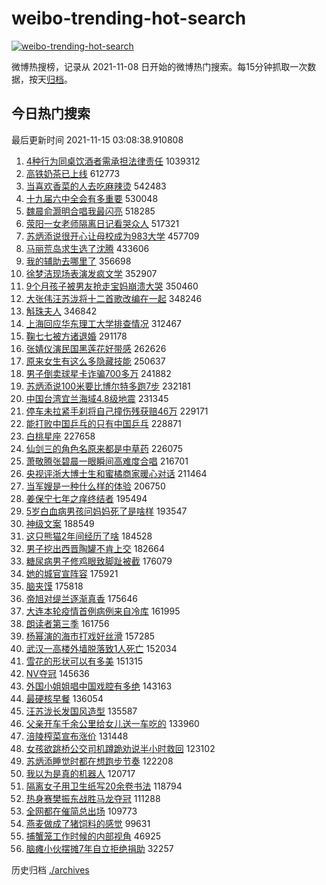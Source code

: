 # weibo-trending-hot-search

[![weibo-trending-hot-search](https://github.com/ameizi/weibo-trending-hot-search/actions/workflows/ci.yml/badge.svg)](https://github.com/ameizi/weibo-trending-hot-search/actions/workflows/ci.yml)

微博热搜榜，记录从 2021-11-08 日开始的微博热门搜索。每15分钟抓取一次数据，按天[归档](./archives)。

## 今日热门搜索

<!-- BEGIN --> 
最后更新时间 2021-11-15 03:08:38.910808 
1. [4种行为同桌饮酒者需承担法律责任](https://s.weibo.com/weibo?q=%234%E7%A7%8D%E8%A1%8C%E4%B8%BA%E5%90%8C%E6%A1%8C%E9%A5%AE%E9%85%92%E8%80%85%E9%9C%80%E6%89%BF%E6%8B%85%E6%B3%95%E5%BE%8B%E8%B4%A3%E4%BB%BB%23&Refer=top) 1039312
1. [高铁奶茶已上线](https://s.weibo.com/weibo?q=%23%E9%AB%98%E9%93%81%E5%A5%B6%E8%8C%B6%E5%B7%B2%E4%B8%8A%E7%BA%BF%23&Refer=top) 612773
1. [当喜欢香菜的人去吃麻辣烫](https://s.weibo.com/weibo?q=%23%E5%BD%93%E5%96%9C%E6%AC%A2%E9%A6%99%E8%8F%9C%E7%9A%84%E4%BA%BA%E5%8E%BB%E5%90%83%E9%BA%BB%E8%BE%A3%E7%83%AB%23&Refer=top) 542483
1. [十九届六中全会有多重要](https://s.weibo.com/weibo?q=%23%E5%8D%81%E4%B9%9D%E5%B1%8A%E5%85%AD%E4%B8%AD%E5%85%A8%E4%BC%9A%E6%9C%89%E5%A4%9A%E9%87%8D%E8%A6%81%23&Refer=top) 530048
1. [魏晨俞灏明合唱我最闪亮](https://s.weibo.com/weibo?q=%23%E9%AD%8F%E6%99%A8%E4%BF%9E%E7%81%8F%E6%98%8E%E5%90%88%E5%94%B1%E6%88%91%E6%9C%80%E9%97%AA%E4%BA%AE%23&Refer=top) 518285
1. [荥阳一女老师隔离日记看哭众人](https://s.weibo.com/weibo?q=%23%E8%8D%A5%E9%98%B3%E4%B8%80%E5%A5%B3%E8%80%81%E5%B8%88%E9%9A%94%E7%A6%BB%E6%97%A5%E8%AE%B0%E7%9C%8B%E5%93%AD%E4%BC%97%E4%BA%BA%23&Refer=top) 517321
1. [苏炳添说很开心让母校成为983大学](https://s.weibo.com/weibo?q=%23%E8%8B%8F%E7%82%B3%E6%B7%BB%E8%AF%B4%E5%BE%88%E5%BC%80%E5%BF%83%E8%AE%A9%E6%AF%8D%E6%A0%A1%E6%88%90%E4%B8%BA983%E5%A4%A7%E5%AD%A6%23&Refer=top) 457709
1. [马丽荒岛求生选了沈腾](https://s.weibo.com/weibo?q=%23%E9%A9%AC%E4%B8%BD%E8%8D%92%E5%B2%9B%E6%B1%82%E7%94%9F%E9%80%89%E4%BA%86%E6%B2%88%E8%85%BE%23&Refer=top) 433606
1. [我的辅助去哪里了](https://s.weibo.com/weibo?q=%23%E6%88%91%E7%9A%84%E8%BE%85%E5%8A%A9%E5%8E%BB%E5%93%AA%E9%87%8C%E4%BA%86%23&Refer=top) 356698
1. [徐梦洁现场表演发疯文学](https://s.weibo.com/weibo?q=%23%E5%BE%90%E6%A2%A6%E6%B4%81%E7%8E%B0%E5%9C%BA%E8%A1%A8%E6%BC%94%E5%8F%91%E7%96%AF%E6%96%87%E5%AD%A6%23&Refer=top) 352907
1. [9个月孩子被男友抢走宝妈崩溃大哭](https://s.weibo.com/weibo?q=%239%E4%B8%AA%E6%9C%88%E5%AD%A9%E5%AD%90%E8%A2%AB%E7%94%B7%E5%8F%8B%E6%8A%A2%E8%B5%B0%E5%AE%9D%E5%A6%88%E5%B4%A9%E6%BA%83%E5%A4%A7%E5%93%AD%23&Refer=top) 350460
1. [大张伟汪苏泷将十二首歌改编在一起](https://s.weibo.com/weibo?q=%23%E5%A4%A7%E5%BC%A0%E4%BC%9F%E6%B1%AA%E8%8B%8F%E6%B3%B7%E5%B0%86%E5%8D%81%E4%BA%8C%E9%A6%96%E6%AD%8C%E6%94%B9%E7%BC%96%E5%9C%A8%E4%B8%80%E8%B5%B7%23&Refer=top) 348246
1. [斛珠夫人](https://s.weibo.com/weibo?q=%E6%96%9B%E7%8F%A0%E5%A4%AB%E4%BA%BA&Refer=top) 346842
1. [上海回应华东理工大学排查情况](https://s.weibo.com/weibo?q=%23%E4%B8%8A%E6%B5%B7%E5%9B%9E%E5%BA%94%E5%8D%8E%E4%B8%9C%E7%90%86%E5%B7%A5%E5%A4%A7%E5%AD%A6%E6%8E%92%E6%9F%A5%E6%83%85%E5%86%B5%23&Refer=top) 312467
1. [鞠七七被方诸退婚](https://s.weibo.com/weibo?q=%23%E9%9E%A0%E4%B8%83%E4%B8%83%E8%A2%AB%E6%96%B9%E8%AF%B8%E9%80%80%E5%A9%9A%23&Refer=top) 291178
1. [张婧仪演民国黑莲花好带感](https://s.weibo.com/weibo?q=%23%E5%BC%A0%E5%A9%A7%E4%BB%AA%E6%BC%94%E6%B0%91%E5%9B%BD%E9%BB%91%E8%8E%B2%E8%8A%B1%E5%A5%BD%E5%B8%A6%E6%84%9F%23&Refer=top) 262626
1. [原来女生有这么多隐藏技能](https://s.weibo.com/weibo?q=%23%E5%8E%9F%E6%9D%A5%E5%A5%B3%E7%94%9F%E6%9C%89%E8%BF%99%E4%B9%88%E5%A4%9A%E9%9A%90%E8%97%8F%E6%8A%80%E8%83%BD%23&Refer=top) 250637
1. [男子倒卖球星卡诈骗700多万](https://s.weibo.com/weibo?q=%23%E7%94%B7%E5%AD%90%E5%80%92%E5%8D%96%E7%90%83%E6%98%9F%E5%8D%A1%E8%AF%88%E9%AA%97700%E5%A4%9A%E4%B8%87%23&Refer=top) 241882
1. [苏炳添说100米要比博尔特多跑7步](https://s.weibo.com/weibo?q=%23%E8%8B%8F%E7%82%B3%E6%B7%BB%E8%AF%B4100%E7%B1%B3%E8%A6%81%E6%AF%94%E5%8D%9A%E5%B0%94%E7%89%B9%E5%A4%9A%E8%B7%917%E6%AD%A5%23&Refer=top) 232181
1. [中国台湾宜兰海域4.8级地震](https://s.weibo.com/weibo?q=%23%E4%B8%AD%E5%9B%BD%E5%8F%B0%E6%B9%BE%E5%AE%9C%E5%85%B0%E6%B5%B7%E5%9F%9F4.8%E7%BA%A7%E5%9C%B0%E9%9C%87%23&Refer=top) 231345
1. [停车未拉紧手刹将自己撞伤残获赔46万](https://s.weibo.com/weibo?q=%23%E5%81%9C%E8%BD%A6%E6%9C%AA%E6%8B%89%E7%B4%A7%E6%89%8B%E5%88%B9%E5%B0%86%E8%87%AA%E5%B7%B1%E6%92%9E%E4%BC%A4%E6%AE%8B%E8%8E%B7%E8%B5%9446%E4%B8%87%23&Refer=top) 229171
1. [能打败中国乒乓的只有中国乒乓](https://s.weibo.com/weibo?q=%23%E8%83%BD%E6%89%93%E8%B4%A5%E4%B8%AD%E5%9B%BD%E4%B9%92%E4%B9%93%E7%9A%84%E5%8F%AA%E6%9C%89%E4%B8%AD%E5%9B%BD%E4%B9%92%E4%B9%93%23&Refer=top) 228871
1. [白桃星座](https://s.weibo.com/weibo?q=%23%E7%99%BD%E6%A1%83%E6%98%9F%E5%BA%A7%23&Refer=top) 227658
1. [仙剑三的角色名原来都是中草药](https://s.weibo.com/weibo?q=%23%E4%BB%99%E5%89%91%E4%B8%89%E7%9A%84%E8%A7%92%E8%89%B2%E5%90%8D%E5%8E%9F%E6%9D%A5%E9%83%BD%E6%98%AF%E4%B8%AD%E8%8D%89%E8%8D%AF%23&Refer=top) 226075
1. [萧敬腾张碧晨一眼瞬间高难度合唱](https://s.weibo.com/weibo?q=%23%E8%90%A7%E6%95%AC%E8%85%BE%E5%BC%A0%E7%A2%A7%E6%99%A8%E4%B8%80%E7%9C%BC%E7%9E%AC%E9%97%B4%E9%AB%98%E9%9A%BE%E5%BA%A6%E5%90%88%E5%94%B1%23&Refer=top) 216701
1. [央视评浙大博士生和蜜橘商家暖心对话](https://s.weibo.com/weibo?q=%23%E5%A4%AE%E8%A7%86%E8%AF%84%E6%B5%99%E5%A4%A7%E5%8D%9A%E5%A3%AB%E7%94%9F%E5%92%8C%E8%9C%9C%E6%A9%98%E5%95%86%E5%AE%B6%E6%9A%96%E5%BF%83%E5%AF%B9%E8%AF%9D%23&Refer=top) 211464
1. [当军嫂是一种什么样的体验](https://s.weibo.com/weibo?q=%23%E5%BD%93%E5%86%9B%E5%AB%82%E6%98%AF%E4%B8%80%E7%A7%8D%E4%BB%80%E4%B9%88%E6%A0%B7%E7%9A%84%E4%BD%93%E9%AA%8C%23&Refer=top) 206750
1. [姜保宁七年之痒终结者](https://s.weibo.com/weibo?q=%23%E5%A7%9C%E4%BF%9D%E5%AE%81%E4%B8%83%E5%B9%B4%E4%B9%8B%E7%97%92%E7%BB%88%E7%BB%93%E8%80%85%23&Refer=top) 195494
1. [5岁白血病男孩问妈妈死了是啥样](https://s.weibo.com/weibo?q=%235%E5%B2%81%E7%99%BD%E8%A1%80%E7%97%85%E7%94%B7%E5%AD%A9%E9%97%AE%E5%A6%88%E5%A6%88%E6%AD%BB%E4%BA%86%E6%98%AF%E5%95%A5%E6%A0%B7%23&Refer=top) 193547
1. [神级文案](https://s.weibo.com/weibo?q=%23%E7%A5%9E%E7%BA%A7%E6%96%87%E6%A1%88%23&Refer=top) 188549
1. [这只熊猫2年间经历了啥](https://s.weibo.com/weibo?q=%23%E8%BF%99%E5%8F%AA%E7%86%8A%E7%8C%AB2%E5%B9%B4%E9%97%B4%E7%BB%8F%E5%8E%86%E4%BA%86%E5%95%A5%23&Refer=top) 184528
1. [男子挖出西晋陶罐不肯上交](https://s.weibo.com/weibo?q=%23%E7%94%B7%E5%AD%90%E6%8C%96%E5%87%BA%E8%A5%BF%E6%99%8B%E9%99%B6%E7%BD%90%E4%B8%8D%E8%82%AF%E4%B8%8A%E4%BA%A4%23&Refer=top) 182664
1. [糖尿病男子修鸡眼致脚趾被截](https://s.weibo.com/weibo?q=%23%E7%B3%96%E5%B0%BF%E7%97%85%E7%94%B7%E5%AD%90%E4%BF%AE%E9%B8%A1%E7%9C%BC%E8%87%B4%E8%84%9A%E8%B6%BE%E8%A2%AB%E6%88%AA%23&Refer=top) 176079
1. [她的城官宣阵容](https://s.weibo.com/weibo?q=%23%E5%A5%B9%E7%9A%84%E5%9F%8E%E5%AE%98%E5%AE%A3%E9%98%B5%E5%AE%B9%23&Refer=top) 175921
1. [脑夹馍](https://s.weibo.com/weibo?q=%E8%84%91%E5%A4%B9%E9%A6%8D&Refer=top) 175818
1. [帝旭对缇兰逐渐真香](https://s.weibo.com/weibo?q=%23%E5%B8%9D%E6%97%AD%E5%AF%B9%E7%BC%87%E5%85%B0%E9%80%90%E6%B8%90%E7%9C%9F%E9%A6%99%23&Refer=top) 175646
1. [大连本轮疫情首例病例来自冷库](https://s.weibo.com/weibo?q=%23%E5%A4%A7%E8%BF%9E%E6%9C%AC%E8%BD%AE%E7%96%AB%E6%83%85%E9%A6%96%E4%BE%8B%E7%97%85%E4%BE%8B%E6%9D%A5%E8%87%AA%E5%86%B7%E5%BA%93%23&Refer=top) 161995
1. [朗读者第三季](https://s.weibo.com/weibo?q=%E6%9C%97%E8%AF%BB%E8%80%85%E7%AC%AC%E4%B8%89%E5%AD%A3&Refer=top) 161756
1. [杨幂演的海市打戏好丝滑](https://s.weibo.com/weibo?q=%23%E6%9D%A8%E5%B9%82%E6%BC%94%E7%9A%84%E6%B5%B7%E5%B8%82%E6%89%93%E6%88%8F%E5%A5%BD%E4%B8%9D%E6%BB%91%23&Refer=top) 157285
1. [武汉一高楼外墙脱落致1人死亡](https://s.weibo.com/weibo?q=%23%E6%AD%A6%E6%B1%89%E4%B8%80%E9%AB%98%E6%A5%BC%E5%A4%96%E5%A2%99%E8%84%B1%E8%90%BD%E8%87%B41%E4%BA%BA%E6%AD%BB%E4%BA%A1%23&Refer=top) 152034
1. [雪花的形状可以有多美](https://s.weibo.com/weibo?q=%23%E9%9B%AA%E8%8A%B1%E7%9A%84%E5%BD%A2%E7%8A%B6%E5%8F%AF%E4%BB%A5%E6%9C%89%E5%A4%9A%E7%BE%8E%23&Refer=top) 151315
1. [NV夺冠](https://s.weibo.com/weibo?q=%23NV%E5%A4%BA%E5%86%A0%23&Refer=top) 145636
1. [外国小姐姐唱中国戏腔有多绝](https://s.weibo.com/weibo?q=%23%E5%A4%96%E5%9B%BD%E5%B0%8F%E5%A7%90%E5%A7%90%E5%94%B1%E4%B8%AD%E5%9B%BD%E6%88%8F%E8%85%94%E6%9C%89%E5%A4%9A%E7%BB%9D%23&Refer=top) 143163
1. [最硬核早餐](https://s.weibo.com/weibo?q=%23%E6%9C%80%E7%A1%AC%E6%A0%B8%E6%97%A9%E9%A4%90%23&Refer=top) 136054
1. [汪苏泷长发国风造型](https://s.weibo.com/weibo?q=%23%E6%B1%AA%E8%8B%8F%E6%B3%B7%E9%95%BF%E5%8F%91%E5%9B%BD%E9%A3%8E%E9%80%A0%E5%9E%8B%23&Refer=top) 135587
1. [父亲开车千余公里给女儿送一车吃的](https://s.weibo.com/weibo?q=%23%E7%88%B6%E4%BA%B2%E5%BC%80%E8%BD%A6%E5%8D%83%E4%BD%99%E5%85%AC%E9%87%8C%E7%BB%99%E5%A5%B3%E5%84%BF%E9%80%81%E4%B8%80%E8%BD%A6%E5%90%83%E7%9A%84%23&Refer=top) 133960
1. [涪陵榨菜宣布涨价](https://s.weibo.com/weibo?q=%23%E6%B6%AA%E9%99%B5%E6%A6%A8%E8%8F%9C%E5%AE%A3%E5%B8%83%E6%B6%A8%E4%BB%B7%23&Refer=top) 131448
1. [女孩欲跳桥公交司机蹲跪劝说半小时救回](https://s.weibo.com/weibo?q=%23%E5%A5%B3%E5%AD%A9%E6%AC%B2%E8%B7%B3%E6%A1%A5%E5%85%AC%E4%BA%A4%E5%8F%B8%E6%9C%BA%E8%B9%B2%E8%B7%AA%E5%8A%9D%E8%AF%B4%E5%8D%8A%E5%B0%8F%E6%97%B6%E6%95%91%E5%9B%9E%23&Refer=top) 123102
1. [苏炳添睡觉时都在想跑步节奏](https://s.weibo.com/weibo?q=%23%E8%8B%8F%E7%82%B3%E6%B7%BB%E7%9D%A1%E8%A7%89%E6%97%B6%E9%83%BD%E5%9C%A8%E6%83%B3%E8%B7%91%E6%AD%A5%E8%8A%82%E5%A5%8F%23&Refer=top) 122208
1. [我以为是真的机器人](https://s.weibo.com/weibo?q=%E6%88%91%E4%BB%A5%E4%B8%BA%E6%98%AF%E7%9C%9F%E7%9A%84%E6%9C%BA%E5%99%A8%E4%BA%BA&Refer=top) 120717
1. [隔离女子用卫生纸写20余卷书法](https://s.weibo.com/weibo?q=%23%E9%9A%94%E7%A6%BB%E5%A5%B3%E5%AD%90%E7%94%A8%E5%8D%AB%E7%94%9F%E7%BA%B8%E5%86%9920%E4%BD%99%E5%8D%B7%E4%B9%A6%E6%B3%95%23&Refer=top) 118794
1. [热身赛樊振东战胜马龙夺冠](https://s.weibo.com/weibo?q=%23%E7%83%AD%E8%BA%AB%E8%B5%9B%E6%A8%8A%E6%8C%AF%E4%B8%9C%E6%88%98%E8%83%9C%E9%A9%AC%E9%BE%99%E5%A4%BA%E5%86%A0%23&Refer=top) 111288
1. [全网都在催简总出场](https://s.weibo.com/weibo?q=%23%E5%85%A8%E7%BD%91%E9%83%BD%E5%9C%A8%E5%82%AC%E7%AE%80%E6%80%BB%E5%87%BA%E5%9C%BA%23&Refer=top) 109773
1. [燕麦做成了猪饲料的感觉](https://s.weibo.com/weibo?q=%23%E7%87%95%E9%BA%A6%E5%81%9A%E6%88%90%E4%BA%86%E7%8C%AA%E9%A5%B2%E6%96%99%E7%9A%84%E6%84%9F%E8%A7%89%23&Refer=top) 99631
1. [捕蟹笼工作时候的内部视角](https://s.weibo.com/weibo?q=%E6%8D%95%E8%9F%B9%E7%AC%BC%E5%B7%A5%E4%BD%9C%E6%97%B6%E5%80%99%E7%9A%84%E5%86%85%E9%83%A8%E8%A7%86%E8%A7%92&Refer=top) 46925
1. [脑瘫小伙摆摊7年自立拒绝捐助](https://s.weibo.com/weibo?q=%23%E8%84%91%E7%98%AB%E5%B0%8F%E4%BC%99%E6%91%86%E6%91%8A7%E5%B9%B4%E8%87%AA%E7%AB%8B%E6%8B%92%E7%BB%9D%E6%8D%90%E5%8A%A9%23&Refer=top) 32257
<!-- END -->

历史归档 [./archives](./archives)

